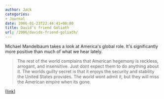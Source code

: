 ```yaml
---
author: Jack
categories:
- Journal
date: 2006-01-23T22:44:41+00:00
title: David’s friend Goliath
url: /2006/davids-friend-goliath/
---
```


Michael Mandelbaum takes a look at America's global role. It's significantly more positive than much of what we hear lately. 

>The rest of the world complains that American hegemony is reckless, arrogant, and insensitive. Just dont expect them to do anything about it. The worlds guilty secret is that it enjoys the security and stability the United States provides. The world wont admit it, but they will miss the American empire when its gone. 

[[link](<http://foreignpolicy.com/story/cms.php?story_id=3331>)]